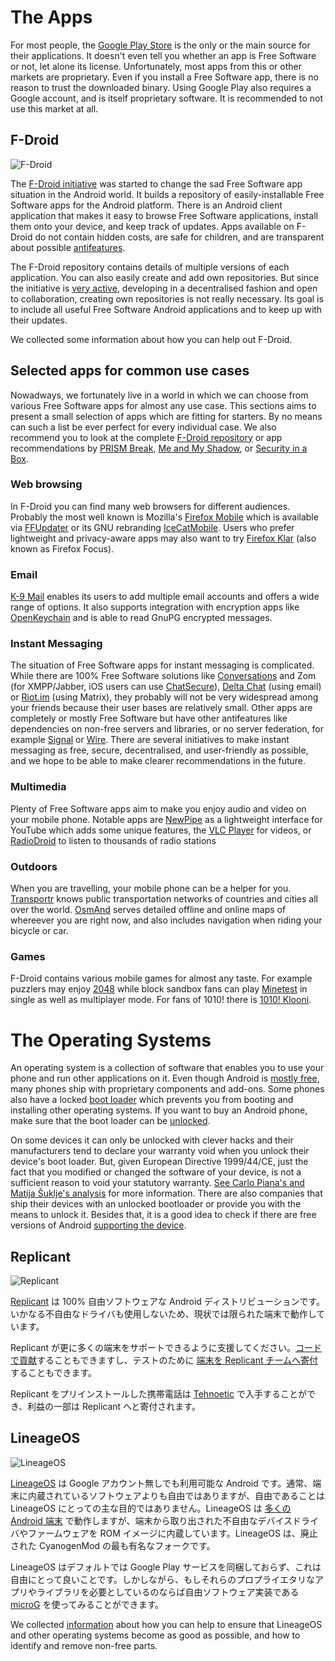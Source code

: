 <!-- TITLE: Liberate Your Device! -->
<!-- SUBTITLE: Even though Android is mostly Free Software, devices usually come with proprietary software and services that prevent people from using them in an independent and autonomous way. Liberate your Android device: learn how to regain control of your data, with a free operating system and free apps! -->


# The Apps

For most people, the [Google Play Store](https://play.google.com/) is the only or the main source for their applications. It doesn't even tell you whether an app is Free Software or not, let alone its license. Unfortunately, most apps from this or other markets are proprietary. Even if you install a Free Software app, there is no reason to trust the downloaded binary. Using Google Play also requires a Google account, and is itself proprietary software. It is recommended to not use this market at all.

## F-Droid

![F-Droid](https://fsfe.org/campaigns/android/f-droid.png)

The [F-Droid initiative](https://f-droid.org/) was started to change the sad Free Software app situation in the Android world. It builds a repository of easily-installable Free Software apps for the Android platform. There is an Android client application that makes it easy to browse Free Software applications, install them onto your device, and keep track of updates. Apps available on F-Droid do not contain hidden costs, are safe for children, and are transparent about possible [antifeatures](https://f-droid.org/wiki/page/AntiFeatures).

The F-Droid repository contains details of multiple versions of each application. You can also easily create and add own repositories. But since the initiative is [very active](https://gitlab.com/fdroid/), developing in a decentralised fashion and open to collaboration, creating own repositories is not really necessary. Its goal is to include all useful Free Software Android applications and to keep up with their updates.

We collected some information about how you can help out F-Droid.

## Selected apps for common use cases

Nowadways, we fortunately live in a world in which we can choose from various Free Software apps for almost any use case. This sections aims to present a small selection of apps which are fitting for starters. By no means can such a list be ever perfect for every individual case. We also recommend you to look at the complete [F-Droid repository](https://f-droid.org/packages/) or app recommendations by [PRISM Break](https://prism-break.org/), [Me and My Shadow](https://myshadow.org/), or [Security in a Box](https://securityinabox.org/).

### Web browsing

In F-Droid you can find many web browsers for different audiences. Probably the most well known is Mozilla's [Firefox Mobile](https://www.mozilla.org/firefox/mobile/) which is available via [FFUpdater](https://f-droid.org/packages/de.marmaro.krt.ffupdater/) or its GNU rebranding [IceCatMobile](https://f-droid.org/packages/org.gnu.icecat/). Users who prefer lightweight and privacy-aware apps may also want to try [Firefox Klar](https://f-droid.org/packages/org.mozilla.klar/) (also known as Firefox Focus).

### Email

[K-9 Mail](https://f-droid.org/packages/com.fsck.k9/) enables its users to add multiple email accounts and offers a wide range of options. It also supports integration with encryption apps like [OpenKeychain](https://www.f-droid.org/packages/org.sufficientlysecure.keychain/) and is able to read GnuPG encrypted messages.

### Instant Messaging

The situation of Free Software apps for instant messaging is complicated. While there are 100% Free Software solutions like [Conversations](https://f-droid.org/packages/eu.siacs.conversations/) and Zom (for XMPP/Jabber, iOS users can use [ChatSecure](https://chatsecure.org/)), [Delta Chat](https://f-droid.org/packages/com.b44t.messenger/) (using email) or [Riot.im](https://f-droid.org/packages/im.vector.alpha/) (using Matrix), they probably will not be very widespread among your friends because their user bases are relatively small. Other apps are completely or mostly Free Software but have other antifeatures like dependencies on non-free servers and libraries, or no server federation, for example [Signal](https://signal.org/) or [Wire](https://wire.com/). There are several initiatives to make instant messaging as free, secure, decentralised, and user-friendly as possible, and we hope to be able to make clearer recommendations in the future.

### Multimedia

Plenty of Free Software apps aim to make you enjoy audio and video on your mobile phone. Notable apps are [NewPipe](https://f-droid.org/packages/org.schabi.newpipe/) as a lightweight interface for YouTube which adds some unique features, the [VLC Player](https://www.videolan.org/vlc/download-android.html) for videos, or [RadioDroid](https://f-droid.org/packages/net.programmierecke.radiodroid2/) to listen to thousands of radio stations

### Outdoors

When you are travelling, your mobile phone can be a helper for you. [Transportr](https://f-droid.org/packages/de.grobox.liberario/) knows public transportation networks of countries and cities all over the world. [OsmAnd](https://f-droid.org/packages/net.osmand.plus/) serves detailed offline and online maps of whereever you are right now, and also includes navigation when riding your bicycle or car.

### Games

F-Droid contains various mobile games for almost any taste. For example puzzlers may enjoy [2048](https://f-droid.org/packages/com.uberspot.a2048/) while block sandbox fans can play [Minetest](https://f-droid.org/packages/net.minetest.minetest/) in single as well as multiplayer mode. For fans of 1010! there is [1010! Klooni](https://www.f-droid.org/packages/io.github.lonamiwebs.klooni/).

# The Operating Systems

An operating system is a collection of software that enables you to use your phone and run other applications on it. Even though Android is [mostly free](http://www.gnu.org/philosophy/android-and-users-freedom.html), many phones ship with proprietary components and add-ons. Some phones also have a locked [boot loader](https://en.wikipedia.org/wiki/Booting) which prevents you from booting and installing other operating systems. If you want to buy an Android phone, make sure that the boot loader can be [unlocked](https://wiki.lineageos.org/devices/).

On some devices it can only be unlocked with clever hacks and their manufacturers tend to declare your warranty void when you unlock their device's boot loader. But, given European Directive 1999/44/CE, just the fact that you modified or changed the software of your device, is not a sufficient reason to void your statutory warranty. [See Carlo Piana's and Matija Šuklje's analysis](http://fsfe.org/freesoftware/legal/flashingdevices.en.html) for more information. There are also companies that ship their devices with an unlocked bootloader or provide you with the means to unlock it. Besides that, it is a good idea to check if there are free versions of Android [supporting the device](https://wiki.lineageos.org/devices/).

## Replicant

![Replicant](https://fsfe.org/campaigns/android/replicant.png)

[Replicant](https://www.replicant.us/) は 100% 自由ソフトウェアな Android ディストリビューションです。いかなる不自由なドライバも使用しないため、現状では限られた端末で動作しています。

Replicant が更に多くの端末をサポートできるように支援してください。[コードで貢献](http://redmine.replicant.us/projects/replicant/issues)することもできますし、テストのために [端末を Replicant チームへ寄付](https://www.fsf.org/blogs/community/donate-to-replicant-and-support-free-software-on-mobile-devices)することもできます。

Replicant をプリインストールした携帯電話は [Tehnoetic](https://tehnoetic.com/index.php?route=product/category&path=59) で入手することができ、利益の一部は Replicant へと寄付されます。

## LineageOS

![LineageOS](https://fsfe.org/campaigns/android/lineageos.png)

[LineageOS](https://lineageos.org/) は Google アカウント無しでも利用可能な Android です。通常、端末に内蔵されているソフトウェアよりも自由ではありますが、自由であることは LineageOS にとっての主な目的ではありません。LineageOS は [多くの Android 端末](https://wiki.lineageos.org/devices/) で動作しますが、端末から取り出された不自由なデバイスドライバやファームウェアを ROM イメージに内蔵しています。LineageOS は、廃止された CyanogenMod の最も有名なフォークです。

LineageOS はデフォルトでは Google Play サービスを同梱しておらず、これは自由にとって良いことです。しかしながら、もしそれらのプロプライエタリなアプリやライブラリを必要としているのならば自由ソフトウェア実装である [microG](https://microg.org/) を使ってみることができます。

We collected [information](https://fsfe.org/campaigns/android/help.html#OS) about how you can help to ensure that LineageOS and other operating systems become as good as possible, and how to identify and remove non-free parts.